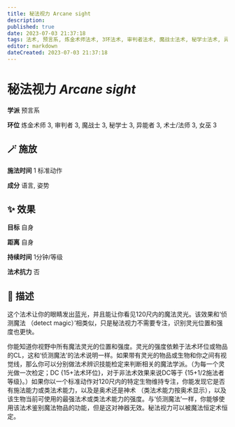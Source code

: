 ```yaml
---
title: 秘法视力 Arcane sight
description: 
published: true
date: 2023-07-03 21:37:18
tags: 法术, 预言系, 炼金术师法术, 3环法术, 审判者法术, 魔战士法术, 秘学士法术, 异能者法术, 术士/法师法术, 女巫法术
editor: markdown
dateCreated: 2023-07-03 21:37:18
---
```


# **秘法视力** *Arcane sight*

**学派** 预言系 

**环位** 炼金术师 3, 审判者 3, 魔战士 3, 秘学士 3, 异能者 3, 术士/法师 3, 女巫 3

## 🪄 施放

**施法时间** 1 标准动作

**成分** 语言, 姿势

## ✨ 效果 

**目标** 自身 

**距离** 自身  

**持续时间** 1分钟/等级 

**法术抗力** 否

## 📖 描述

这个法术让你的眼睛发出蓝光，并且能让你看见120尺内的魔法灵光。该效果和‘侦测魔法 （detect magic）’相类似，只是秘法视力不需要专注，识别灵光位置和强度也更快。

你能知道你视野中所有魔法灵光的位置和强度。灵光的强度依赖于法术环位或物品的CL，这和‘侦测魔法’的法术说明一样。如果带有灵光的物品或生物和你之间有视觉线，那么你可以分别做法术辨识技能检定来判断相关的魔法学派。（为每一个灵光做一次检定；DC {15+法术环位}，对于非法术效果来说DC等于 {15+1/2施法者等级}。）如果你以一个标准动作对120尺内的特定生物维持专注，你能发现它是否有施法能力或类法术能力，以及是奥术还是神术 （类法术能力按奥术显示），以及该生物当前可使用的最强法术或类法术能力的强度。与‘侦测魔法’一样，你能够使用该法术鉴别魔法物品的功能，但是这对神器无效。秘法视力可以被魔法恒定术恒定。
    